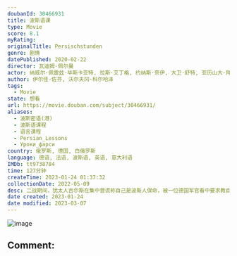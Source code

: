 ```yaml
---
doubanId: 30466931
title: 波斯语课
type: Movie
score: 8.1
myRating: 
originalTitle: Persischstunden
genre: 剧情
datePublished: 2020-02-22
director: 瓦迪姆·佩尔曼
actor: 纳威尔·佩雷兹·毕斯卡亚特, 拉斯·艾丁格, 约纳斯·奈伊, 大卫·舒特, 亚历山大·拜尔, 安德里亚斯·霍佛尔, 莉奥妮·贝尼希, 朱塞佩·希拉奇, 安托尼·查隆, 菲利克斯·冯·布雷多, 帕斯卡尔·艾尔索, 马库斯·卡尔文, 索菲亚·格谢维奇
author: 伊尔佳·佐芬, 沃尔夫冈·科尔哈泽
tags:
  - Movie
state: 想看
url: https://movie.douban.com/subject/30466931/
aliases:
  - 波斯密语(港)
  - 波斯语课程
  - 语言课程
  - Persian_Lessons
  - Уроки_фарси
country: 俄罗斯, 德国, 白俄罗斯
language: 德语, 法语, 波斯语, 英语, 意大利语
IMDb: tt9738784
time: 127分钟
createTime: 2023-01-24 01:37:32
collectionDate: 2022-05-09
desc: 二战期间，犹太人吉尔斯在集中营谎称自己是波斯人保命，被一位德国军官看中要求教自己波斯语。对波斯语完全不懂的吉尔斯只能凭空编出一门语言，他开始用集中营中关押的犹太人的名字作为词根，编造出上千个“波斯语”...
date created: 2023-01-24
date modified: 2023-03-07
---
```


![image](p2588101332.jpg)

Comment:
---
